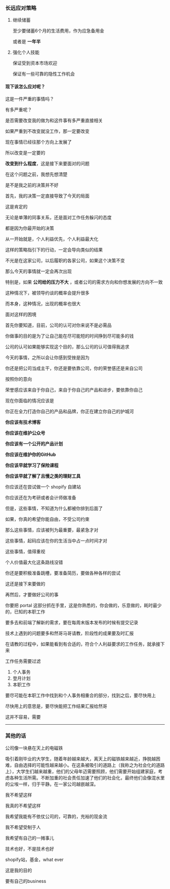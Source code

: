 ### 长远应对策略

1. 继续储蓄

   至少要储蓄6个月的生活费用，作为应急备用金

   或者是 **一年半**

2. 强化个人技能

   保证受到资本市场欢迎

   保证有一些可靠的隐性工作机会







#### 现下该怎么应对呢？

这是一件严重的事情吗？

有多严重呢？

是否需要改变我的做为和这件事有多严重直接相关

如果严重到不改变就没工作，那一定要改变

现在事情已经往那个方向上发展了

所以改变是一定要的

**改变到什么程度**，这是接下来要面对的问题

在这个问题之前，我想先想清楚

是不是我之前的决策并不好

首先，我的决策一定直接导致了今天的局面

这是肯定的

无论是单薄的同事关系，还是面对工作任务躲闪的态度

都是因为你最开始的决策

从一开始就是，个人利益优先，个人利益最大化

这样的策略指引下的行动，一定会导向类似的结果

不光是在这家公司，以后履职的各家公司，如果这个决策不变

那么今天的事情就一定会再次出现

特别是，如果 **公司给的压力不大** ，或者公司的需求方向和你想发展的方向不一致

这种情况下，被领导约谈的概率会提升很多

而本身，这种情况，出现的概率也很大

面对这样的困境

首先你要知道，目前，公司的认可对你来说不是必需品

你做事的目的是为了让自己能在尽可能短的时间挣到尽可能多的钱

公司的认可如果能够实现这个目的，那么公司的认可值得我追求

今天的事情，之所以会让你感到受挫是因为

你还是把公司当成主干，你还是要依靠公司，你的荣誉感还是来自公司

按照你的意向

荣誉感应该来自于你自己，来自于你自己的产品和进步，要依靠你自己

现在你面临的情况应该是

你正在全力打造你自己的产品和品牌，你正在建立你自己的护城河

**你应该有技术博客**

**你应该在维护公众号**

**你应该有一个公开的产品计划**

**你应该在维护你的GitHub**

**你应该早就学习了保险课程**

**你应该早就了解了且慢之类的理财工具**

你应该还在尝试做一个 shopify 自建站

你应该还在为考研或者会计师做准备



但是，这些事情，不知道为什么都被你排到后面了

如果，你真的希望你能自由，不受公司约束

那么这些事情，应该被列为最重要，最紧急才对

这些事情，起码应该在你的生活当中占一点时间才对



这些事情，值得重视



个人价值最大化这条路线没错

你还是要积极准备跳槽，要准备简历，要做各种各样的尝试

这还是接下来要做的



再然后，才要做好公司的事

你要把 portal 这部分抓在手里，这是你熟悉的，你会做的，乐意做的，耗时最少的，已知的本职工作

要多去和前端了解新的需求，要在每周末版本发布的时候有提交记录



技术上遇到的问题要多和然哥马哥请教，阶段性的成果要及时汇报

在请教的过程中，如果能看到有合适的，符合个人利益要求的工作任务，就承接下来

工作任务需要过滤



1. 个人事务
2. 登月计划
3. 本职工作



要尽可能在本职工作中找到和个人事务相重合的部分，找到之后，要尽快用上

尽快用上的意思是，要尽快能把工作结果汇报给然哥

这并不容易，需要







---

### 其他的话

公司像一块悬在天上的电磁铁

吸引着刚毕业的大学生，随着年龄越来越大，离天上的磁铁越来越近，挣脱越困难，自由选择的可能性越来越小。在这条被吸引的道路上（我称之为社会化的道路上），大学生们越来越重，他们的父母年迈需要照顾，他们需要开始组建家庭，考虑各种生活所需。不断加重的社会责任加速了他们的社会化，最终他们会像混水里的尘埃一样，归于平静。在一家公司越嵌越深。



我不希望这样

我真的不希望这样

我希望我能有不依仗公司的，可靠的，充裕的现金流

 

我不希望受制于人

我希望有自己的一摊事儿

技术也好，不是技术也好

shopify站，基金，what ever



这是我的目的

要有自己的business



